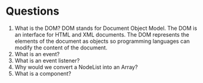 # Questions

1. What is the DOM?
   DOM stands for Document Object Model. The DOM is an interface for HTML and XML documents. The DOM represents the elements of the document as objects so programming languages can modify the content of the document.
2. What is an event?
3. What is an event listener?
4. Why would we convert a NodeList into an Array?
5. What is a component? 
